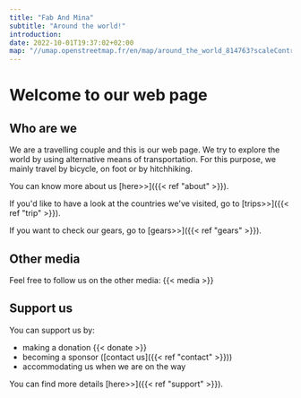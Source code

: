 ```yaml
---
title: "Fab And Mina"
subtitle: "Around the world!"
introduction: 
date: 2022-10-01T19:37:02+02:00
map: "//umap.openstreetmap.fr/en/map/around_the_world_814763?scaleControl=false&miniMap=true&scrollWheelZoom=false&zoomControl=true&allowEdit=false&moreControl=true&searchControl=null&tilelayersControl=null&embedControl=null&datalayersControl=true&onLoadPanel=none&captionBar=false&datalayers=2430338#2/12.6/81.2"
---
```


# Welcome to our web page
## Who are we
We are a travelling couple and this is our web page.
We try to explore the world by using alternative means of transportation.
For this purpose, we mainly travel by bicycle, on foot or by hitchhiking.

You can know more about us [here>>]({{< ref "about" >}}).

If you'd like to have a look at the countries we've visited, go to [trips>>]({{< ref "trip" >}}).

If you want to check our gears, go to [gears>>]({{< ref "gears" >}}).

## Other media
Feel free to follow us on the other media:
{{< media >}}

## Support us
You can support us by:
- making a donation {{< donate >}}
- becoming a sponsor ([contact us]({{< ref "contact" >}}))
- accommodating us when we are on the way

You can find more details [here>>]({{< ref "support" >}}).
